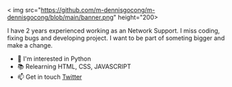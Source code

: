 < img src="https://github.com/m-dennisgocong/m-dennisgocong/blob/main/banner.png" height="200>

I have 2 years experienced working as an Network Support. I miss coding, fixing bugs and developing project. I want to be part of someting bigger and make a change.
- :snake: I'm interested in Python
- :books: Relearning HTML, CSS, JAVASCRIPT
- :mailbox: Get in touch [Twitter](https://twitter.com/dennisgocong)
